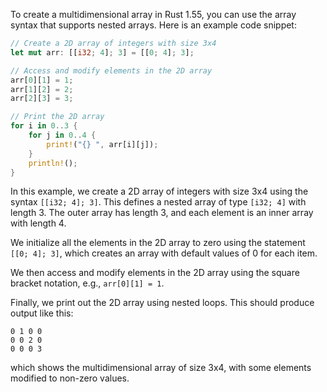 To create a multidimensional array in Rust 1.55, you can use the array syntax that supports nested arrays. Here is an example code snippet:

```rust
// Create a 2D array of integers with size 3x4
let mut arr: [[i32; 4]; 3] = [[0; 4]; 3];

// Access and modify elements in the 2D array
arr[0][1] = 1;
arr[1][2] = 2;
arr[2][3] = 3;

// Print the 2D array
for i in 0..3 {
    for j in 0..4 {
        print!("{} ", arr[i][j]);
    }
    println!();
}
```

In this example, we create a 2D array of integers with size 3x4 using the syntax `[[i32; 4]; 3]`. This defines a nested array of type `[i32; 4]` with length 3. The outer array has length 3, and each element is an inner array with length 4.

We initialize all the elements in the 2D array to zero using the statement `[[0; 4]; 3]`, which creates an array with default values of 0 for each item.

We then access and modify elements in the 2D array using the square bracket notation, e.g., `arr[0][1] = 1`.

Finally, we print out the 2D array using nested loops. This should produce output like this:

```
0 1 0 0 
0 0 2 0 
0 0 0 3 
``` 

which shows the multidimensional array of size 3x4, with some elements modified to non-zero values.